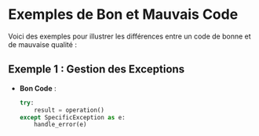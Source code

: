 # Exemples de Bon et Mauvais Code

Voici des exemples pour illustrer les différences entre un code de bonne et de mauvaise qualité :

## Exemple 1 : Gestion des Exceptions
- **Bon Code** :
  ```python
  try:
      result = operation()
  except SpecificException as e:
      handle_error(e)
